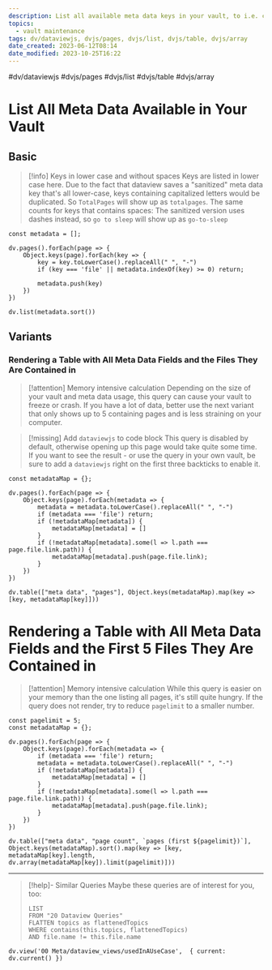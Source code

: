 ```yaml
---
description: List all available meta data keys in your vault, to i.e. check which ones are duplicated or unused.
topics:
  - vault maintenance
tags: dv/dataviewjs, dvjs/pages, dvjs/list, dvjs/table, dvjs/array
date_created: 2023-06-12T08:14
date_modified: 2023-10-25T16:22
---
```


 #dv/dataviewjs #dvjs/pages #dvjs/list #dvjs/table #dvjs/array

# List All Meta Data Available in Your Vault

## Basic

> [!info] Keys in lower case and without spaces
> Keys are listed in lower case here. Due to the fact that dataview saves a "sanitized" meta data key that's all lower-case, keys containing capitalized letters would be duplicated. So `TotalPages` will show up as `totalpages`. The same counts for keys that contains spaces: The sanitized version uses dashes instead, so `go to sleep` will show up as `go-to-sleep`

```dataviewjs
const metadata = [];

dv.pages().forEach(page => {
	Object.keys(page).forEach(key => {
		key = key.toLowerCase().replaceAll(" ", "-")
		if (key === 'file' || metadata.indexOf(key) >= 0) return;

		metadata.push(key)
	})
})

dv.list(metadata.sort())
```

## Variants

### Rendering a Table with All Meta Data Fields and the Files They Are Contained in

> [!attention] Memory intensive calculation
> Depending on the size of your vault and meta data usage, this query can cause your vault to freeze or crash. If you have a lot of data, better use the next variant that only shows up to 5 containing pages and is less straining on your computer.

> [!missing] Add `dataviewjs` to code block
> This query is disabled by default, otherwise opening up this page would take quite some time. If you want to see the result - or use the query in your own vault, be sure to add a `dataviewjs` right on the first three backticks to enable it.

```
const metadataMap = {};

dv.pages().forEach(page => {
	Object.keys(page).forEach(metadata => {
		metadata = metadata.toLowerCase().replaceAll(" ", "-")
		if (metadata === 'file') return;
		if (!metadataMap[metadata]) {
			metadataMap[metadata] = []
		}
		if (!metadataMap[metadata].some(l => l.path === page.file.link.path)) {
			metadataMap[metadata].push(page.file.link);
		}
	})
})

dv.table(["meta data", "pages"], Object.keys(metadataMap).map(key => [key, metadataMap[key]]))
```

# Rendering a Table with All Meta Data Fields and the First 5 Files They Are Contained in

> [!attention] Memory intensive calculation
> While this query is easier on your memory than the one listing all pages, it's still quite hungry. If the query does not render, try to reduce `pagelimit` to a smaller number.

```dataviewjs
const pagelimit = 5;
const metadataMap = {};

dv.pages().forEach(page => {
	Object.keys(page).forEach(metadata => {
		if (metadata === 'file') return;
		metadata = metadata.toLowerCase().replaceAll(" ", "-")
		if (!metadataMap[metadata]) {
			metadataMap[metadata] = []
		}
		if (!metadataMap[metadata].some(l => l.path === page.file.link.path)) {
			metadataMap[metadata].push(page.file.link);
		}
	})
})

dv.table(["meta data", "page count", `pages (first ${pagelimit})`], Object.keys(metadataMap).sort().map(key => [key, metadataMap[key].length, dv.array(metadataMap[key]).limit(pagelimit)]))
```

---

<!-- === end of query page ===  -->

> [!help]- Similar Queries
> Maybe these queries are of interest for you, too:
>
> ```dataview
> LIST
> FROM "20 Dataview Queries"
> FLATTEN topics as flattenedTopics
> WHERE contains(this.topics, flattenedTopics)
> AND file.name != this.file.name
> ```

```dataviewjs
dv.view('00 Meta/dataview_views/usedInAUseCase',  { current: dv.current() })
```
